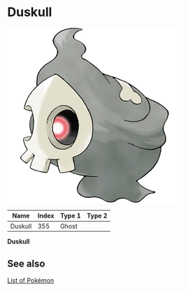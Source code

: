 # Duskull


![Duskull](images/355.png)

| **Name** | **Index** | **Type 1** | **Type 2** |
|----|----|----|----|
| Duskull | 355 | Ghost  |  |

**Duskull** 

## See also

[List of Pokémon](../pokemon.md)
